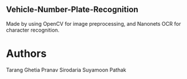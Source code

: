 ## Vehicle-Number-Plate-Recognition
Made by using OpenCV for image preprocessing, and Nanonets OCR for character recognition.

# Authors
Tarang Ghetia
Pranav Sirodaria
Suyamoon Pathak
